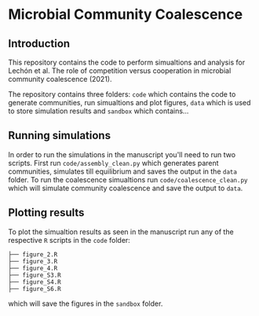 # Microbial Community Coalescence
## Introduction
This repository contains the code to perform simualtions and analysis for Lechón et al. The role of competition versus cooperation in microbial community coalescence (2021). 

The repository contains three folders: `code` which contains the code to generate communities, run simualtions and plot figures, `data` which is used to store simulation results and `sandbox` which contains...

## Running simulations

In order to run the simulations in the manuscript you'll need to run two scripts. First run `code/assembly_clean.py` which generates parent communities, simulates till equilibrium and saves the output in the `data` folder. To run the coalescence simualtions run `code/coalescence_clean.py` which will simulate community coalescence and save the output to `data`.

## Plotting results

To plot the simualtion results as seen in the manuscript run any of the respective `R` scripts in the `code` folder:
```
├── figure_2.R
├── figure_3.R
├── figure_4.R
├── figure_S3.R
├── figure_S4.R
├── figure_S6.R
```
which will save the figures in the `sandbox` folder. 

